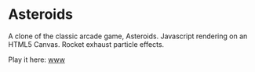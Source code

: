 # Asteroids

A clone of the classic arcade game, Asteroids. Javascript rendering on an HTML5 Canvas. Rocket exhaust particle effects.

Play it here: [www](www) 
